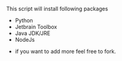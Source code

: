 This script will install following packages
- Python
- Jetbrain Toolbox
- Java JDK/JRE
- NodeJs

* if you want to add more feel free to fork.
